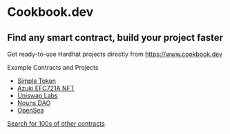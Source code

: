 # Cookbook.dev

## Find any smart contract, build your project faster

Get ready-to-use Hardhat projects directly from https://www.cookbook.dev

Example Contracts and Projects

- [Simple Token](https://www.cookbook.dev/contracts/simple-token)
- [Azuki EFC721A NFT](https://www.cookbook.dev/contracts/Azuki-ERC721A-NFT-Sale)
- [Uniswap Labs](https://www.cookbook.dev/projects/Uniswap-Labs)
- [Nouns DAO](https://www.cookbook.dev/projects/Nouns-DAO)
- [OpenSea](https://www.cookbook.dev/projects/opensea)

[Search for 100s of other contracts](https://www.cookbook.dev/search?q=&sort=popular&filter=&page=1)
